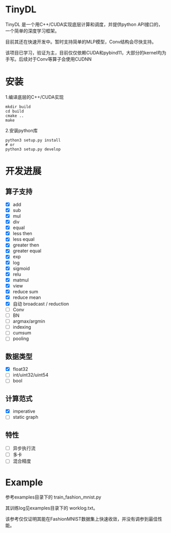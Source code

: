 # TinyDL

TinyDL 是一个用C++/CUDA实现底层计算和调度，并提供python API接口的，一个简单的深度学习框架。

目前其还在快速开发中。暂时支持简单的MLP模型，Conv结构会尽快支持。

该项目已学习，验证为主，目前仅仅依赖CUDA和pybind11，大部分的kernel均为手写。后续对于Conv等算子会使用CUDNN

# 安装
1.编译底层的C++/CUDA实现
```
mkdir build
cd build
cmake ..
make
```

2.安装python库
```
python3 setup.py install
# or
python3 setup.py develop
```

# 开发进展
## 算子支持
- [X] add 
- [X] sub
- [X] mul
- [X] div
- [X] equal
- [X] less then
- [X] less equal
- [X] greater then
- [X] greater equal
- [X] exp
- [X] log
- [X] sigmoid
- [X] relu
- [X] matmul
- [X] view
- [X] reduce sum
- [X] reduce mean
- [X] 自动 broadcast / reduction
- [ ] Conv
- [ ] BN
- [ ] argmax/argmin
- [ ] indexing
- [ ] cumsum
- [ ] pooling
## 数据类型
- [X] float32
- [ ] int/uint32/uint54
- [ ] bool
## 计算范式
- [X] imperative
- [ ] static graph
## 特性
- [ ] 异步执行流
- [ ] 多卡
- [ ] 混合精度

# Example
参考examples目录下的 train_fashion_mnist.py

其训练log见examples目录下的 worklog.txt。

该参考仅仅证明其能在FashionMNIST数据集上快速收敛，并没有调参到最佳性能。
